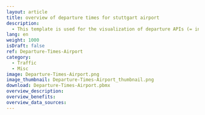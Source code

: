 ```yaml
---
layout: article
title: overview of departure times for stuttgart airport
description: 
  - This template is used for the visualization of departure APIs (= interfaces) of Stuttgart Airport. Three terminals with the current flight times as well as an overview of further flights in the following two hours and delays are visualized.
lang: en
weight: 1000
isDraft: false
ref: Departure-Times-Airport
category:
  - Traffic
  - Misc
image: Departure-Times-Airport.png
image_thumbnail: Departure-Times-Airport_thumbnail.png
download: Departure-Times-Airport.pbmx
overview_description:
overview_benefits:
overview_data_sources:
---
```

